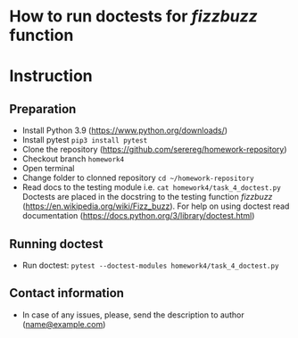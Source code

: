 # How to run doctests for *fizzbuzz* function
# Instruction
## Preparation
 - Install Python 3.9 (https://www.python.org/downloads/)
 - Install pytest `pip3 install pytest`
 - Clone the repository (https://github.com/serereg/homework-repository)
 - Checkout branch `homework4`
 - Open terminal
 - Change folder to clonned repository `cd ~/homework-repository`
 - Read docs to the testing module i.e. `cat homework4/task_4_doctest.py`
 Doctests are placed in the docstring to the testing function *fizzbuzz* (https://en.wikipedia.org/wiki/Fizz_buzz).
 For help on using doctest read documentation (https://docs.python.org/3/library/doctest.html)
## Running doctest
 - Run doctest: `pytest --doctest-modules homework4/task_4_doctest.py`
## Contact information
 - In case of any issues, please, send the description to author (name@example.com)
